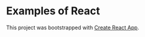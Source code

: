 # Examples of React

This project was bootstrapped with [Create React App](https://github.com/facebook/create-react-app).
